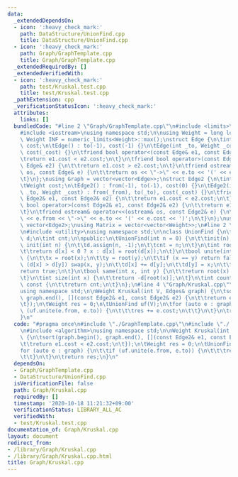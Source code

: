 ```yaml
---
data:
  _extendedDependsOn:
  - icon: ':heavy_check_mark:'
    path: DataStructure/UnionFind.cpp
    title: DataStructure/UnionFind.cpp
  - icon: ':heavy_check_mark:'
    path: Graph/GraphTemplate.cpp
    title: Graph/GraphTemplate.cpp
  _extendedRequiredBy: []
  _extendedVerifiedWith:
  - icon: ':heavy_check_mark:'
    path: test/Kruskal.test.cpp
    title: test/Kruskal.test.cpp
  _pathExtension: cpp
  _verificationStatusIcon: ':heavy_check_mark:'
  attributes:
    links: []
  bundledCode: "#line 2 \"Graph/GraphTemplate.cpp\"\n#include <limits>\n#include <vector>\n\
    #include <iostream>\nusing namespace std;\n\nusing Weight = long long;\nconstexpr\
    \ Weight INF = numeric_limits<Weight>::max();\nstruct Edge {\n\tint to;\n\tWeight\
    \ cost;\n\tEdge() : to(-1), cost(-1) {}\n\tEdge(int _to, Weight _cost = 1) : to(_to),\
    \ cost(_cost) {}\n\tfriend bool operator<(const Edge& e1, const Edge& e2) {\n\t\
    \treturn e1.cost < e2.cost;\n\t}\n\tfriend bool operator>(const Edge& e1, const\
    \ Edge& e2) {\n\t\treturn e1.cost > e2.cost;\n\t}\n\tfriend ostream& operator<<(ostream&\
    \ os, const Edge& e) {\n\t\treturn os << \"->\" << e.to << '(' << e.cost << ')';\n\
    \t}\n};\nusing Graph = vector<vector<Edge>>;\nstruct Edge2 {\n\tint from, to;\n\
    \tWeight cost;\n\tEdge2() : from(-1), to(-1), cost(0) {}\n\tEdge2(int _from, int\
    \ _to, Weight _cost) : from(_from), to(_to), cost(_cost) {}\n\tfriend bool operator<(const\
    \ Edge2& e1, const Edge2& e2) {\n\t\treturn e1.cost < e2.cost;\n\t}\n\tfriend\
    \ bool operator>(const Edge2& e1, const Edge2& e2) {\n\t\treturn e1.cost > e2.cost;\n\
    \t}\n\tfriend ostream& operator<<(ostream& os, const Edge2& e) {\n\t\treturn os\
    \ << e.from << \"->\" << e.to << '(' << e.cost << ')';\n\t}\n};\nusing Edges =\
    \ vector<Edge2>;\nusing Matrix = vector<vector<Weight>>;\n#line 2 \"DataStructure/UnionFind.cpp\"\
    \n#include <utility>\nusing namespace std;\n\nclass UnionFind {\n\tvector<int>\
    \ d;\n\tint cnt;\n\npublic:\n\tUnionFind(int n = 0) {\n\t\tinit(n);\n\t}\n\tvoid\
    \ init(int n) {\n\t\td.assign(n, -1);\n\t\tcnt = n;\n\t}\n\tint root(int x) {\n\
    \t\treturn d[x] < 0 ? x : d[x] = root(d[x]);\n\t}\n\tbool unite(int x, int y)\
    \ {\n\t\tx = root(x);\n\t\ty = root(y);\n\t\tif (x == y) return false;\n\t\tif\
    \ (d[x] > d[y]) swap(x, y);\n\t\td[x] += d[y];\n\t\td[y] = x;\n\t\tcnt--;\n\t\t\
    return true;\n\t}\n\tbool same(int x, int y) {\n\t\treturn root(x) == root(y);\n\
    \t}\n\tint size(int x) {\n\t\treturn -d[root(x)];\n\t}\n\tint count_components()\
    \ const {\n\t\treturn cnt;\n\t}\n};\n#line 4 \"Graph/Kruskal.cpp\"\n#include <algorithm>\n\
    using namespace std;\n\nWeight Kruskal(int V, Edges& graph) {\n\tsort(graph.begin(),\
    \ graph.end(), [](const Edge2& e1, const Edge2& e2) {\n\t\treturn e1.cost < e2.cost;\n\
    \t});\n\tWeight res = 0;\n\tUnionFind uf(V);\n\tfor (auto e : graph) {\n\t\tif\
    \ (uf.unite(e.from, e.to)) {\n\t\t\tres += e.cost;\n\t\t}\n\t}\n\treturn res;\n\
    }\n"
  code: "#pragma once\n#include \"./GraphTemplate.cpp\"\n#include \"./../DataStructure/UnionFind.cpp\"\
    \n#include <algorithm>\nusing namespace std;\n\nWeight Kruskal(int V, Edges& graph)\
    \ {\n\tsort(graph.begin(), graph.end(), [](const Edge2& e1, const Edge2& e2) {\n\
    \t\treturn e1.cost < e2.cost;\n\t});\n\tWeight res = 0;\n\tUnionFind uf(V);\n\t\
    for (auto e : graph) {\n\t\tif (uf.unite(e.from, e.to)) {\n\t\t\tres += e.cost;\n\
    \t\t}\n\t}\n\treturn res;\n}\n"
  dependsOn:
  - Graph/GraphTemplate.cpp
  - DataStructure/UnionFind.cpp
  isVerificationFile: false
  path: Graph/Kruskal.cpp
  requiredBy: []
  timestamp: '2020-10-18 11:21:32+09:00'
  verificationStatus: LIBRARY_ALL_AC
  verifiedWith:
  - test/Kruskal.test.cpp
documentation_of: Graph/Kruskal.cpp
layout: document
redirect_from:
- /library/Graph/Kruskal.cpp
- /library/Graph/Kruskal.cpp.html
title: Graph/Kruskal.cpp
---
```

